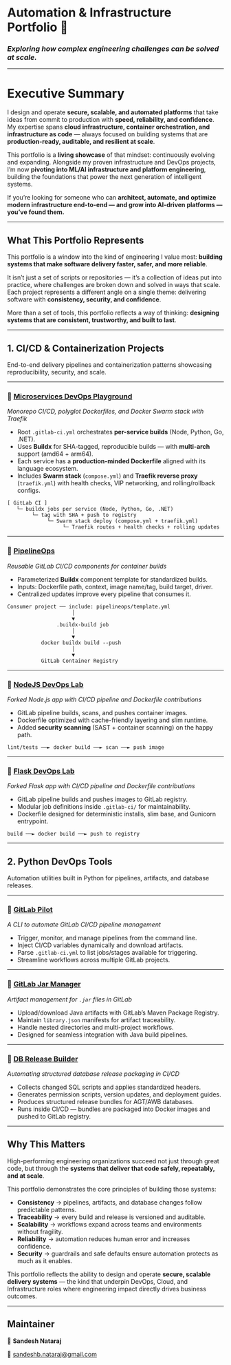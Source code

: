 # **Automation & Infrastructure Portfolio 🚀**

### *Exploring how complex engineering challenges can be solved at scale.*

---

# **Executive Summary**

I design and operate **secure, scalable, and automated platforms** that take ideas from commit to production with **speed, reliability, and confidence**. My expertise spans **cloud infrastructure, container orchestration, and infrastructure as code** — always focused on building systems that are **production-ready, auditable, and resilient at scale**.

This portfolio is a **living showcase** of that mindset: continuously evolving and expanding. Alongside my proven infrastructure and DevOps projects, I’m now **pivoting into ML/AI infrastructure and platform engineering**, building the foundations that power the next generation of intelligent systems.

If you’re looking for someone who can **architect, automate, and optimize modern infrastructure end-to-end — and grow into AI-driven platforms — you’ve found them.**

---

## **What This Portfolio Represents**

This portfolio is a window into the kind of engineering I value most: **building systems that make software delivery faster, safer, and more reliable**.

It isn’t just a set of scripts or repositories — it’s a collection of ideas put into practice, where challenges are broken down and solved in ways that scale. Each project represents a different angle on a single theme: delivering software with **consistency, security, and confidence**.

More than a set of tools, this portfolio reflects a way of thinking: **designing systems that are consistent, trustworthy, and built to last**.

---

## **1. CI/CD & Containerization Projects**

End-to-end delivery pipelines and containerization patterns showcasing reproducibility, security, and scale.

---

### 🔹 [Microservices DevOps Playground](https://github.com/sandeshbnataraj/microservices-devops-playground)

*Monorepo CI/CD, polyglot Dockerfiles, and Docker Swarm stack with Traefik*

* Root `.gitlab-ci.yml` orchestrates **per-service builds** (Node, Python, Go, .NET).
* Uses **Buildx** for SHA-tagged, reproducible builds — with **multi-arch** support (amd64 + arm64).
* Each service has a **production-minded Dockerfile** aligned with its language ecosystem.
* Includes **Swarm stack** (`compose.yml`) and **Traefik reverse proxy** (`traefik.yml`) with health checks, VIP networking, and rolling/rollback configs.

```text
[ GitLab CI ]
   └─ buildx jobs per service (Node, Python, Go, .NET)
        └─ tag with SHA + push to registry
             └─ Swarm stack deploy (compose.yml + traefik.yml)
                  └─ Traefik routes + health checks + rolling updates
```

---

### 🔹 [PipelineOps](https://github.com/sandeshbnataraj/pipelineops)

*Reusable GitLab CI/CD components for container builds*

* Parameterized **Buildx** component template for standardized builds.
* Inputs: Dockerfile path, context, image name/tag, build target, driver.
* Centralized updates improve every pipeline that consumes it.

```text
Consumer project ── include: pipelineops/template.yml
                     │
                     ▼
                .buildx-build job
                     │
                     ▼
           docker buildx build --push
                     │
                     ▼
           GitLab Container Registry
```

---

### 🔹 [NodeJS DevOps Lab](https://github.com/sandeshbnataraj/nodejs-devops-lab)

*Forked Node.js app with CI/CD pipeline and Dockerfile contributions*

* GitLab pipeline builds, scans, and pushes container images.
* Dockerfile optimized with cache-friendly layering and slim runtime.
* Added **security scanning** (SAST + container scanning) on the happy path.

```text
lint/tests ──► docker build ──► scan ──► push image
```

---

### 🔹 [Flask DevOps Lab](https://github.com/sandeshbnataraj/flask-devops-lab)

*Forked Flask app with CI/CD pipeline and Dockerfile contributions*

* GitLab pipeline builds and pushes images to GitLab registry.
* Modular job definitions inside `.gitlab-ci/` for maintainability.
* Dockerfile designed for deterministic installs, slim base, and Gunicorn entrypoint.

```text
build ──► docker build ──► push to registry
```

---

## **2. Python DevOps Tools**

Automation utilities built in Python for pipelines, artifacts, and database releases.

---

### 🔹 [GitLab Pilot](https://github.com/sandeshbnataraj/gitlab_pilot)

*A CLI to automate GitLab CI/CD pipeline management*

* Trigger, monitor, and manage pipelines from the command line.
* Inject CI/CD variables dynamically and download artifacts.
* Parse `.gitlab-ci.yml` to list jobs/stages available for triggering.
* Streamline workflows across multiple GitLab projects.

---

### 🔹 [GitLab Jar Manager](https://github.com/sandeshbnataraj/gitlab_jar_manager)

*Artifact management for `.jar` files in GitLab*

* Upload/download Java artifacts with GitLab’s Maven Package Registry.
* Maintain `library.json` manifests for artifact traceability.
* Handle nested directories and multi-project workflows.
* Designed for seamless integration with Java build pipelines.

---

### 🔹 [DB Release Builder](https://github.com/sandeshbnataraj/db_release_builder)

*Automating structured database release packaging in CI/CD*

* Collects changed SQL scripts and applies standardized headers.
* Generates permission scripts, version updates, and deployment guides.
* Produces structured release bundles for AGT/AWB databases.
* Runs inside CI/CD — bundles are packaged into Docker images and pushed to GitLab registry.

---

## **Why This Matters**

High-performing engineering organizations succeed not just through great code, but through the **systems that deliver that code safely, repeatably, and at scale**.

This portfolio demonstrates the core principles of building those systems:

* **Consistency** → pipelines, artifacts, and database changes follow predictable patterns.
* **Traceability** → every build and release is versioned and auditable.
* **Scalability** → workflows expand across teams and environments without fragility.
* **Reliability** → automation reduces human error and increases confidence.
* **Security** → guardrails and safe defaults ensure automation protects as much as it enables.

This portfolio reflects the ability to design and operate **secure, scalable delivery systems** — the kind that underpin DevOps, Cloud, and Infrastructure roles where engineering impact directly drives business outcomes.

---

## **Maintainer**

👤 **Sandesh Nataraj**

📧 [sandeshb.nataraj@gmail.com](mailto:sandeshb.nataraj@gmail.com)
